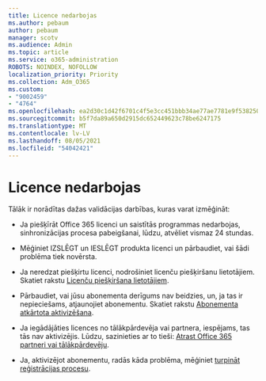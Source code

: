```yaml
---
title: Licence nedarbojas
ms.author: pebaum
author: pebaum
manager: scotv
ms.audience: Admin
ms.topic: article
ms.service: o365-administration
ROBOTS: NOINDEX, NOFOLLOW
localization_priority: Priority
ms.collection: Adm_O365
ms.custom:
- "9002459"
- "4764"
ms.openlocfilehash: ea2d30c1d42f6701c4f5e3cc451bbb34ae77ae7781e9f5382502eeb9782ea023
ms.sourcegitcommit: b5f7da89a650d2915dc652449623c78be6247175
ms.translationtype: MT
ms.contentlocale: lv-LV
ms.lasthandoff: 08/05/2021
ms.locfileid: "54042421"
---
```

# <a name="license-not-working"></a>Licence nedarbojas

Tālāk ir norādītas dažas validācijas darbības, kuras varat izmēģināt:

- Ja piešķīrāt Office 365 licenci un saistītās programmas nedarbojas, sinhronizācijas procesa pabeigšanai, lūdzu, atvēliet vismaz 24 stundas. 

- Mēģiniet IZSLĒGT un IESLĒGT produkta licenci un pārbaudiet, vai šādi problēma tiek novērsta. 

- Ja neredzat piešķirtu licenci, nodrošiniet licenču piešķiršanu lietotājiem. Skatiet rakstu [Licenču piešķiršana lietotājiem](https://docs.microsoft.com/microsoft-365/admin/manage/assign-licenses-to-users?view=o365-worldwide).

- Pārbaudiet, vai jūsu abonementa derīgums nav beidzies, un, ja tas ir nepieciešams, atjaunojiet abonementu. Skatiet rakstu [Abonementa atkārtota aktivizēšana](https://docs.microsoft.com/alchemyinsights/reactivate-your-subscription). 

- Ja iegādājāties licences no tālākpārdevēja vai partnera, iespējams, tas tās nav aktivizējis. Lūdzu, sazinieties ar to tieši: [Atrast Office 365 partneri vai tālākpārdevēju](https://docs.microsoft.com//microsoft-365/admin/manage/find-your-partner-or-reseller).

- Ja, aktivizējot abonementu, radās kāda problēma, mēģiniet [turpināt reģistrācijas procesu](https://go.microsoft.com/fwlink/?linkid=2126800).
